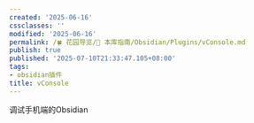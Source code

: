 ```yaml
---
created: '2025-06-16'
cssclasses: ''
modified: '2025-06-16'
permalink: /🍀 花园导览/🧰 本库指南/Obsidian/Plugins/vConsole.md
publish: true
published: '2025-07-10T21:33:47.105+08:00'
tags:
- obsidian插件
title: vConsole
---
```

调试手机端的Obsidian
